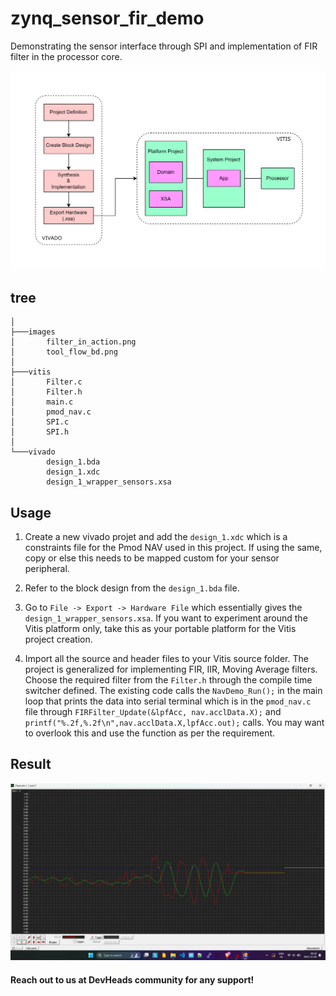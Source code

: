 # zynq_sensor_fir_demo
Demonstrating the sensor interface through SPI and implementation of FIR filter in the processor core.

<p align="center">
  <img src="images/tool_flow_bd.png" width="650" title="Demo Project Implementation Block Diagram">
</p>

## tree 
```
│
├───images
│       filter_in_action.png
│       tool_flow_bd.png
│
├───vitis
│       Filter.c
│       Filter.h
│       main.c
│       pmod_nav.c
│       SPI.c
│       SPI.h
│
└───vivado
        design_1.bda
        design_1.xdc
        design_1_wrapper_sensors.xsa
```

## Usage

1. Create a new vivado projet and add the `design_1.xdc` which is a constraints file for the Pmod NAV used in this project. If using the same, copy or else this needs to be mapped custom for your sensor peripheral.

2. Refer to the block design from the `design_1.bda` file.

3. Go to `File -> Export -> Hardware File` which essentially gives the `design_1_wrapper_sensors.xsa`. If you want to experiment around the Vitis platform only, take this as your portable platform for the Vitis project creation.

4. Import all the source and header files to your Vitis source folder. The project is generalized for implementing FIR, IIR, Moving Average filters. Choose the required filter from the `Filter.h` through the compile time switcher defined. The existing code calls the `NavDemo_Run();` in the main loop that prints the data into serial terminal which is in the `pmod_nav.c` file through `FIRFilter_Update(&lpfAcc, nav.acclData.X);` and `printf("%.2f,%.2f\n",nav.acclData.X,lpfAcc.out);` calls. You may want to overlook this and use the function as per the requirement.

## Result

<p align="center">
  <img src="images/filter_in_action.png" width="650" title="FIR Filter in Action">
</p>

#### Reach out to us at DevHeads community for any support!